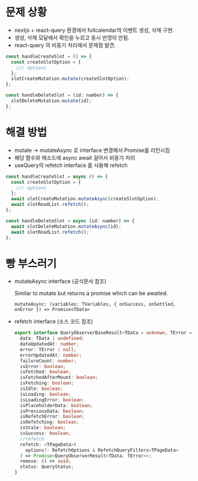 # 문제 상황

- nextjs + react-query 환경에서 fullcalendar의 이벤트 생성, 삭제 구현.
- 생성, 삭제 모달에서 확인을 누르고 동시 반영이 안됨.
- react-query 의 비동기 처리에서 문제점 발견.

```js
const handleCreateSlot = () => {
  const createSlotOption = {
    /// options
  };
  slotCreateMutation.mutate(createSlotOption);
};
```

```js
const handleDeleteSlot = (id: number) => {
  slotDeleteMutation.mutate(id);
};
```

# 해결 방법

- mutate -> mutateAsync 로 interface 변경해서 Promise를 리턴시킴
- 해당 함수와 메소드에 async await 걸어서 비동기 처리
- useQuery의 refetch interface 를 사용해 refetch

```js
const handleCreateSlot = async () => {
  const createSlotOption = {
    /// options
  };
  await slotCreateMutation.mutateAsync(createSlotOption);
  await slotReadList.refetch();
};
```

```js
const handleDeleteSlot = async (id: number) => {
  await slotDeleteMutation.mutateAsync(id);
  await slotReadList.refetch();
};
```

# 빵 부스러기

- mutateAsync interface (공식문서 참조)

  Similar to mutate but returns a promise which can be awaited.

  ```
  mutateAsync: (variables: TVariables, { onSuccess, onSettled, onError }) => Promise<TData>
  ```

- refetch interface (소스 코드 참조)
  ```ts
  export interface QueryObserverBaseResult<TData = unknown, TError = unknown> {
    data: TData | undefined;
    dataUpdatedAt: number;
    error: TError | null;
    errorUpdatedAt: number;
    failureCount: number;
    isError: boolean;
    isFetched: boolean;
    isFetchedAfterMount: boolean;
    isFetching: boolean;
    isIdle: boolean;
    isLoading: boolean;
    isLoadingError: boolean;
    isPlaceholderData: boolean;
    isPreviousData: boolean;
    isRefetchError: boolean;
    isRefetching: boolean;
    isStale: boolean;
    isSuccess: boolean;
    //refetch
    refetch: <TPageData>(
      options?: RefetchOptions & RefetchQueryFilters<TPageData>
    ) => Promise<QueryObserverResult<TData, TError>>;
    remove: () => void;
    status: QueryStatus;
  }
  ```
